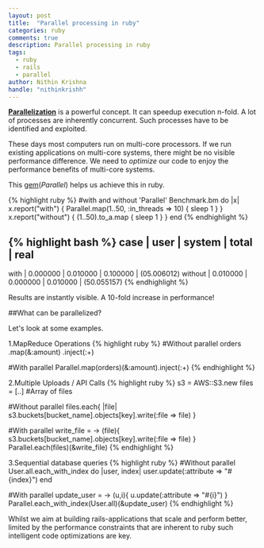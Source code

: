 ```yaml
---
layout: post
title:  "Parallel processing in ruby"
categories: ruby
comments: true
description: Parallel processing in ruby
tags:
  - ruby
  - rails
  - parallel
author: Nithin Krishna
handle: "nithinkrishh"
---
```


[__Parallelization__](http://en.wikipedia.org/wiki/Parallel_computing) is a powerful concept. It can speedup execution n-fold. A lot of processes are inherently concurrent. Such processes have to be identified and exploited. 

These days most computers run on multi-core processors. If we run existing applications on multi-core systems, there might be no visible performance difference. We need to _optimize_ our code to enjoy the performance benefits of multi-core systems.

This [gem](https://github.com/grosser/parallel)(_Parallel_) helps us achieve this in ruby.

{% highlight ruby %}
#with and without 'Parallel'
Benchmark.bm do |x|
  x.report("with") { Parallel.map(1..50, :in_threads => 10) { sleep 1 }  }
  x.report("without") { (1..50).to_a.map { sleep 1 } }
end
{% endhighlight %}

{% highlight bash %}
case              |   user    |  system   |  total   | real
-------------------------------------------------------------------
with              |  0.000000 |  0.010000 | 0.100000 | (05.006012)
without           |  0.010000 |  0.000000 | 0.010000 | (50.055157)
{% endhighlight %}

Results are instantly visible. A 10-fold increase in performance!

##What can be parallelized?

Let's look at some examples.

1.MapReduce Operations
{% highlight ruby %}
#Without parallel
orders
  .map(&:amount)
  .inject(:+)

#With parallel
Parallel.map(orders)(&:amount).inject(:+)
{% endhighlight %}

2.Multiple Uploads / API Calls
{% highlight ruby %}
s3 = AWS::S3.new
files = [..] #Array of files

#Without parallel
files.each{ |file| s3.buckets[bucket_name].objects[key].write(:file => file) }

#With parallel
write_file = -> (file){ s3.buckets[bucket_name].objects[key].write(:file => file) }
Parallel.each(files)(&write_file)
{% endhighlight %}

3.Sequential database queries
{% highlight ruby %}
#Without parallel
User.all.each_with_index do |user, index|
  user.update(:attribute => "#{index}")
end

#With parallel
update_user = -> (u,i){ u.update(:attribute => "#{i}") }
Parallel.each_with_index(User.all)(&update_user)
{% endhighlight %}

Whilst we aim at building rails-applications that scale and perform better, limited by the performance constraints that are inherent to ruby such intelligent code optimizations are key.